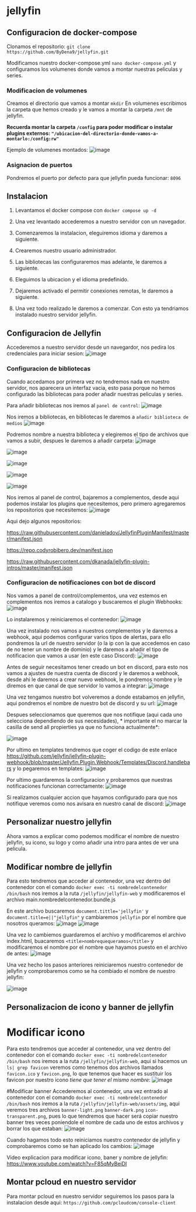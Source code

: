 # jellyfin

## Configuracion de docker-compose
Clonamos el repositorio: `git clone https://github.com/ByDena9/jellyfin.git`

Modificamos nuestro docker-compose.yml `nano docker-compose.yml` y configuramos los volumenes donde vamos a montar nuestras peliculas y series.

### Modificacion de volumenes
Creamos el directorio que vamos a montar `mkdir`
En volumenes escribimos la carpeta que hemos creado y le vamos a montar la carpeta `/mnt` de jellyfin.

**Recuerda montar la carpeta `/config` para poder modificar o instalar plugins externos: `"/ubicacion-del-directorio-donde-vamos-a-montarlo:/config:rw"`**

Ejemplo de volumenes montados:
![image](https://user-images.githubusercontent.com/114068764/213692027-a0847e71-2647-417b-98db-05d5bb92cb8f.png)

### Asignacion de puertos
Pondremos el puerto por defecto para que jellyfin pueda funcionar: `8096`

## Instalacion
1. Levantamos el docker compose con `docker compose up -d`

2. Una vez levantado accederemos a nuestro servidor con un navegador.

3. Comenzaremos la instalacion, eleguiremos idioma y daremos a siguiente.

4. Crearemos nuestro usuario administrador.

5. Las bibliotecas las configuraremos mas adelante, le daremos a siguiente.

6. Eleguimos la ubicacion y el idioma predefinido.

7. Dejaremos activado el permitir conexiones remotas, le daremos a siguiente.

8. Una vez todo realizado le daremos a comenzar. Con esto ya tendriamos instalado nuestro servidor jellyfin.

## Configuracion de Jellyfin
Accederemos a nuestro servidor desde un navegardor, nos pedira los credenciales para iniciar sesion:
![image](https://user-images.githubusercontent.com/114068764/213697305-41ecd241-b32b-4d62-8295-8927d7dbab8b.png)

### Configuracion de bibliotecas
Cuando accedamos por primera vez no tendremos nada en nuestro servidor, nos aparecera un interfaz vacia, esto pasa porque no hemos configurado las bibliotecas para poder añadir nuestras peliculas y series.

Para añadir bibliotecas nos iremos al `panel de control`:
![image](https://user-images.githubusercontent.com/114068764/213698028-99716e17-68e5-4340-a73a-a7693dac0e1b.png)

Nos iremos a bibliotecas, en bibliotecas le daremos a `añadir biblioteca de medios`
![image](https://user-images.githubusercontent.com/114068764/213698361-3dbc4b87-3c66-4f31-a1de-494c5fb1659e.png)

Podremos nombre a nuestra biblioteca y elegiremos el tipo de archivos que vamos a subir, despues le daremos a añadir carpeta:
![image](https://user-images.githubusercontent.com/114068764/213698846-9f9f8d1b-1655-4555-ab4c-96a7d1f09bd8.png)

![image](https://user-images.githubusercontent.com/114068764/213702238-5de41f97-bfa1-45c5-9b90-d14b36c01e58.png)

![image](https://user-images.githubusercontent.com/114068764/213702595-618df14a-8049-4576-abe4-17ca11016299.png)

![image](https://user-images.githubusercontent.com/114068764/213702850-5d29ad88-f043-45ce-8a3f-08ad56626718.png)

![image](https://user-images.githubusercontent.com/114068764/213703243-52d8ee2e-dd23-4b19-98d5-322c936ceb99.png)

Nos iremos al panel de control, bajaremos a complementos, desde aqui podemos instalar los plugins que necesitemos, pero primero agregaremos los repositorios que necesitemos:
![image](https://user-images.githubusercontent.com/114068764/213704954-09f67093-99a3-4ad8-994f-808414345925.png)

Aqui dejo algunos repositorios:

https://raw.githubusercontent.com/danieladov/JellyfinPluginManifest/master/manifest.json

https://repo.codyrobibero.dev/manifest.json

https://raw.githubusercontent.com/dkanada/jellyfin-plugin-intros/master/manifest.json

### Configuracion de notificaciones con bot de discord
Nos vamos a panel de control/complementos, una vez estemos en complementos nos iremos a catalogo y buscaremos el plugin Webhooks:
![image](https://user-images.githubusercontent.com/114068764/214514887-2ff08d71-126b-456d-82c6-0ebd3acfa0df.png)

Lo instalaremos y reiniciaremos el contenedor:
![image](https://user-images.githubusercontent.com/114068764/214519323-24999b79-40ff-4695-8b1f-98050c3c66ad.png)

Una vez instalado nos vamos a nuestros complementos y le daremos a webhook, aqui podemos configurar varios tipos de alertas, para ello pondremos la url de nuestro servidor (o la ip con la que accedemos en caso de no tener un nombre de dominio) y le daremos a añadir el tipo de notificacion que vamos a usar (en este caso Discord):
![image](https://user-images.githubusercontent.com/114068764/214519909-ff6f9a6b-e3f3-4516-bb43-7615d6c0b382.png)

Antes de seguir necesitamos tener creado un bot en discord, para esto nos vamos a ajustes de nuestra cuenta de discord y le daremos a webhook, desde ahi le daremos a crear nuevo webhook, le pondremos nombre y le diremos en que canal de que servidor lo vamos a integrar:
![image](https://user-images.githubusercontent.com/114068764/214522030-b9958446-1c53-4f43-b3ac-1cf45d851f7e.png)

Una vez tengamos nuestro bot volveremos a donde estabamos en jellyfin, aqui pondremos el nombre de nuestro bot de discord y su url:
![image](https://user-images.githubusercontent.com/114068764/214520982-8c87ae14-3740-425e-91c2-f1045ed509ab.png)

Despues seleccionamos que queremos que nos notifique (aqui cada uno selecciona dependiendo de sus necesidades), * importante el no marcar la casilla de send all propierties ya que no funciona actualmente*:

![image](https://user-images.githubusercontent.com/114068764/214522571-9f176d2d-8e7a-44cb-9ae7-e7b0bbd68740.png)

Por ultimo en templates tendremos que coger el codigo de este enlace https://github.com/jellyfin/jellyfin-plugin-webhook/blob/master/Jellyfin.Plugin.Webhook/Templates/Discord.handlebars y lo pegaremos en templates:
![image](https://user-images.githubusercontent.com/114068764/214524946-f38f79a0-5abd-4ed4-bc4d-fd4ee65c3d50.png)

Por ultimo guardaremos la configuracion y probaremos que nuestras notificaciones funcionan correctamente:
![image](https://user-images.githubusercontent.com/114068764/214528209-e36ae3a0-7191-4a3b-b047-520c43b3ee13.png)

Si realizamos cualquier accion que hayamos configurado para que nos notifique veremos como nos avisara en nuestro canal de discord:
![image](https://user-images.githubusercontent.com/114068764/214528439-bde27483-eacb-4845-91b5-c29937815191.png)

## Personalizar nuestro jellyfin
Ahora vamos a explicar como podemos modificar el nombre de nuestro jellyfin, su icono, su logo y como añadir una intro para antes de ver una pelicula.

## Modificar nombre de jellyfin
Para esto tendremos que acceder al contenedor, una vez dentro del contenedor con el comando `docker exec -ti nombredelcontenedor /bin/bash` nos iremos a la ruta `/jellyfin/jellyfin-web` y modificaremos el archivo main.nombredelcontenedor.bundle.js

En este archivo buscaremos `document.tittle='jellyfin'` y `document.title=e||"jellyfin"` y cambiaremos `jellyfin` por el nombre que nosotros queramos:
![image](https://user-images.githubusercontent.com/114068764/214530942-c153e30b-17bc-4011-8a17-701166b2a3d6.png)
![image](https://user-images.githubusercontent.com/114068764/214531188-5df7a012-554b-4e2f-b7da-0ee7ae060769.png)

Una vez lo cambiemos guardaremos el archivo y modificaremos el archivo index.html, buacaremos `<title>nombrequequeramos</title>` y modificaremos el nombre por el nombre que hayamos puesto en el archivo de antes:
![image](https://user-images.githubusercontent.com/114068764/214531806-320578d6-b4a1-4c7f-9a8c-32f1f1b1b523.png)

Una vez hecho los pasos anteriores reiniciaremos nuestro contenedor de jellyfin y comprobaremos como se ha combiado el nombre de nuestro jellyfin:

![image](https://user-images.githubusercontent.com/114068764/214532212-2ccaa896-022a-4662-b1d6-8da6b57137d5.png)

## Personalizacion de icono y banner de jellyfin
# Modificar icono
Para esto tendremos que acceder al contenedor, una vez dentro del contenedor con el comando `docker exec -ti nombredelcontenedor /bin/bash` nos iremos a la ruta `/jellyfin/jellyfin-web`, aqui si hacemos un `ls| grep favicon` veremos como tenemos dos archivos llamados `favicon.ico` y `favicon.png`, lo que tenemos que hacer es sustituir los favicon por nuestro icono *tiene que tener el mismo nombre*:
![image](https://user-images.githubusercontent.com/114068764/214557700-aa0fef96-3f74-4527-a14c-c0f0a83bdabc.png)

#Modificar banner
Accederemos al contenedor, una vez entrado al contenedor con el comando `docker exec -ti nombredelcontenedor /bin/bash` nos iremos a la ruta `/jellyfin/jellyfin-web/assets/img`, aqui veremos tres archivos `banner-light.png` `banner-dark.png` `icon-transparent.png`, pues lo que tendremos que hacer será copiar nuestro banner tres veces poniendole el nombre de cada uno de estos archivos y borrar los que estaban:
![image](https://user-images.githubusercontent.com/114068764/214558421-cbfdfaef-1ef7-4051-9084-502ecc38f513.png)

Cuando hagamos todo esto reiniciamos nuestro contenedor de jellyfin y comprobaremos como se han aplicado los cambios:
![image](https://user-images.githubusercontent.com/114068764/214560034-1f17c51d-82d8-4798-8c27-29f0efd48079.png)



Video explicacion para modificar icono, baner y nombre de jellyfin: https://www.youtube.com/watch?v=F85qMyBeiDI

## Montar pcloud en nuestro servidor
Para montar pcloud en nuestro servidor seguiremos los pasos para la instalacion desde aqui: `https://github.com/pcloudcom/console-client`
